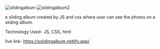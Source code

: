![slidingalbum](https://github.com/user-attachments/assets/7ba6aa27-16ec-46d6-979e-6544980e0c7b)
![slidingalbum2](https://github.com/user-attachments/assets/345c459e-4e98-4b3a-a786-9c4a034ddf66)

a sliding album created by JS and css where user can see the photos on a sliding album.

Technology Used- JS, CSS, html

live link- https://sslidingalbum.netlify.app/
